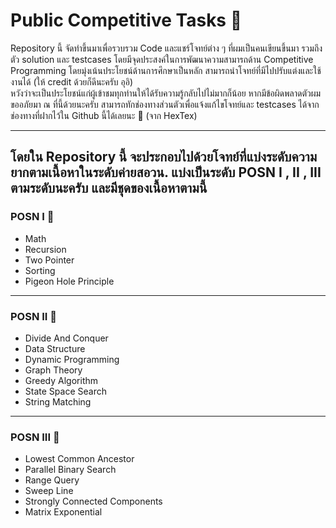 # Public Competitive Tasks 📖

<p>
 Repository นี้ จัดทำขึ้นมาเพื่อรวบรวม Code และแชร์โจทย์ต่าง ๆ ที่ผมเป็นคนเขียนขึ้นมา รวมถึงตัว solution และ testcases โดยมีจุดประสงค์ในการพัฒนาความสามารถด้าน Competitive Programming โดยมุ่งเน้นประโยชน์ด้านการศึกษาเป็นหลัก สามารถนำโจทย์ที่มีไปปรับแต่งและใช้งานได้ (ให้ credit ด้วยก็ดีนะครับ อุอิ) 
  <br> หวังว่าจะเป็นประโยชน์แก่ผู้เข้าชมทุกท่านให้ได้รับความรู้กลับไปไม่มากก็น้อย หากมีข้อผิดพลาดตัวผมขออภัยมา ณ ที่นี้ด้วยนะครับ สามารถทักช่องทางส่วนตัวเพื่อแจ้งแก้ไขโจทย์และ testcases ได้จากช่องทางที่ฝากไว้ใน Github นี้ได้เลยนะ 🫠 (จาก HexTex)
</p>

<hr>

## โดยใน Repository นี้ จะประกอบไปด้วยโจทย์ที่แบ่งระดับความยากตามเนื้อหาในระดับค่ายสอวน. แบ่งเป็นระดับ POSN I , II , III ตามระดับนะครับ และมีชุดของเนื้อหาตามนี้ 

### POSN I 🥉

<p>
  <ul>
   <li>Math</li>
   <li>Recursion</li>
   <li>Two Pointer</li>
   <li>Sorting</li>
   <li>Pigeon Hole Principle</li>
  </ul>
</p>

<hr>

### POSN II 🥈
<p>
  <ul>
   <li>Divide And Conquer</li>
   <li>Data Structure</li>
   <li>Dynamic Programming</li>
   <li>Graph Theory</li>
   <li>Greedy Algorithm</li>
   <li>State Space Search</li>
   <li>String Matching</li>
  </ul>
</p>

<hr>

### POSN III 🥇
<p>
  <ul>
   <li>Lowest Common Ancestor</li>
   <li>Parallel Binary Search</li>
   <li>Range Query</li>
   <li>Sweep Line</li>
   <li>Strongly Connected Components</li>
   <li>Matrix Exponential</li>
  </ul>
</p>

